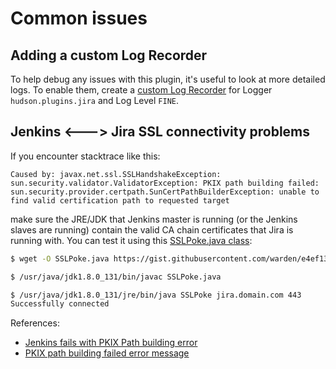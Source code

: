 # Common issues

## Adding a custom Log Recorder

To help debug any issues with this plugin, it's useful to look at more detailed logs. To enable them, create a [custom Log Recorder](https://www.jenkins.io/doc/book/system-administration/viewing-logs/#logs-in-jenkins) for Logger `hudson.plugins.jira` and Log Level `FINE`. 

## Jenkins <---> Jira SSL connectivity problems

If you encounter stacktrace like this:

```stacktrace
Caused by: javax.net.ssl.SSLHandshakeException: sun.security.validator.ValidatorException: PKIX path building failed: sun.security.provider.certpath.SunCertPathBuilderException: unable to find valid certification path to requested target
```

make sure the JRE/JDK that Jenkins master is running (or the Jenkins slaves are running) contain the valid CA chain certificates that Jira is running with.
You can test it using this [SSLPoke.java class](https://gist.github.com/warden/e4ef13ea60f24d458405613be4ddbc51):

```sh
$ wget -O SSLPoke.java https://gist.githubusercontent.com/warden/e4ef13ea60f24d458405613be4ddbc51/raw/7f258a30be4ddea7b67239b40ae305f6a2e98e0a/SSLPoke.java

$ /usr/java/jdk1.8.0_131/bin/javac SSLPoke.java

$ /usr/java/jdk1.8.0_131/jre/bin/java SSLPoke jira.domain.com 443
Successfully connected
```

References:

- [Jenkins fails with PKIX Path building error](https://stackoverflow.com/questions/52842214/jenkins-fails-with-pkix-path-building-error)
- [PKIX path building failed error message
](https://support.cloudbees.com/hc/en-us/articles/217078498-PKIX-path-building-failed-error-message)
